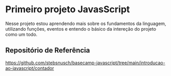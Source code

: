 # Primeiro projeto JavasScript

Nesse projeto estou aprendendo mais sobre os fundamentos da linguagem, utilizando funções, eventos e entendo o básico da intereção do projeto como um todo. 

## Repositório de Referência

https://github.com/stebsnusch/basecamp-javascript/tree/main/introducao-ao-javascript/contador